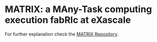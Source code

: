 # MATRIX: a MAny-Task computing execution fabRIc at eXascale

For further explanation check the [MATRIX Repository](https://github.com/kwangiit/matrix_v2).
